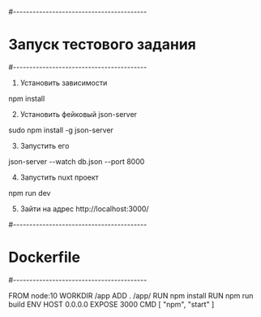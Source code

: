 
#-----------------------------------------
# Запуск тестового задания
#-----------------------------------------

1. Установить зависимости 

npm install

2. Установить фейковый json-server

sudo npm install -g json-server

3. Запустить его

json-server --watch db.json --port 8000

4. Запустить nuxt проект

npm run dev

5. Зайти на адрес http://localhost:3000/


#-----------------------------------------
# Dockerfile
#-----------------------------------------

FROM node:10
WORKDIR /app
ADD . /app/
RUN npm install
RUN npm run build
ENV HOST 0.0.0.0
EXPOSE 3000
CMD [ "npm", "start" ]

